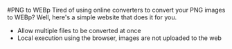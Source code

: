 #PNG to WEBp
Tired of using online converters to convert your PNG images to WEBp?
Well, here's a simple website that does it for you.

<ul>
<li>Allow multiple files to be converted at once</li>
<li>Local execution using the browser, images are not uploaded to the web</li>

</ul>
